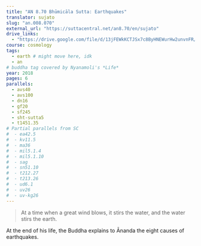 ```yaml
---
title: "AN 8.70 Bhūmicāla Sutta: Earthquakes"
translator: sujato
slug: "an.008.070"
external_url: "https://suttacentral.net/an8.70/en/sujato"
drive_links:
  - "https://drive.google.com/file/d/13jFEWkKCTJSx7c8ByHNEWurHw2unvnFR/view?usp=drivesdk"
course: cosmology
tags:
  - earth # might move here, idk
  - an
# buddha tag covered by Nyanamoli's *Life*
year: 2018
pages: 6
parallels:
  - avs40
  - avs100
  - dn16
  - gf20
  - sf245
  - sht-sutta5
  - t1451.35
# Partial parallels from SC
#  - ea42.5
#  - kv11.5
#  - ma36
#  - mil5.1.4
#  - mil5.1.10
#  - sag
#  - sn51.10
#  - t212.27
#  - t213.26
#  - ud6.1
#  - uv26
#  - uv-kg26
---
```


> At a time when a great wind blows, it stirs the water, and the water stirs the earth.

At the end of his life, the Buddha explains to Ānanda the eight causes of earthquakes.
